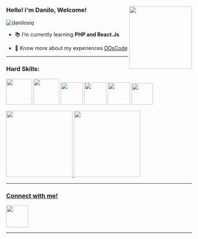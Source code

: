 ### Hello! i'm Danilo, Welcome!<img align="right" height = "170em" alt="" src="https://cdn.discordapp.com/attachments/812548779751243806/1198776884318720111/pixil-frame-0.png?ex=65c022f9&is=65adadf9&hm=cdbfe7f0537f0e44384113a26d15b532137de8a7f8145e815bd0e063784b54d6&">
<p align="left"> <img src="https://cdn.discordapp.com/attachments/812548779751243806/1198776884318720111/pixil-frame-0.png?ex=65c022f9&is=65adadf9&hm=cdbfe7f0537f0e44384113a26d15b532137de8a7f8145e815bd0e063784b54d6&" alt="danilosiq" /> </p>

- 📚 I’m currently learning **PHP and React.Js**

- 🎈 Know more about my experiences [DDsCode](https://dds-code-com-portifolio.vercel.app)

<hr>
<h3>Hard Skills:</h3>

<img height = "70em" src="https://icon-library.com/images/css-icon-png/css-icon-png-0.jpg">   <img height = "70em" src="https://icon-library.com/images/html5-icon-png/html5-icon-png-21.jpg">   <img height = "60em" src="https://cdn-icons-png.flaticon.com/512/5968/5968313.png">    <img height = "60em" src="https://cdn.iconscout.com/icon/free/png-256/node-js-1174925.png">    <img height = "60em" src="https://cdn3.iconfinder.com/data/icons/logos-and-brands-adobe/512/267_Python-512.png">     <img height = "58em" src="https://icon-library.com/images/js-icon/js-icon-24.jpg">

  

<div>
  <a href="https://github.com/danilosiq">
  <img height="180em" src="https://github-readme-stats.vercel.app/api?username=danilosiq&show_icons=true&theme=dark&include_all_commits=true&count_private=true"/>
  <img height="180em" src="https://github-readme-stats.vercel.app/api/top-langs/?username=danilosiq&layout=compact&langs_count=16&theme=dark"/>
</div>

<hr>

<h3>Connect with me!</h3>
<a href="https://github.com/danilosiq" target="_blank"> <img height="60em" src="https://upload.wikimedia.org/wikipedia/commons/thumb/f/f8/LinkedIn_icon_circle.svg/800px-LinkedIn_icon_circle.svg.png"/>

<hr>

 

